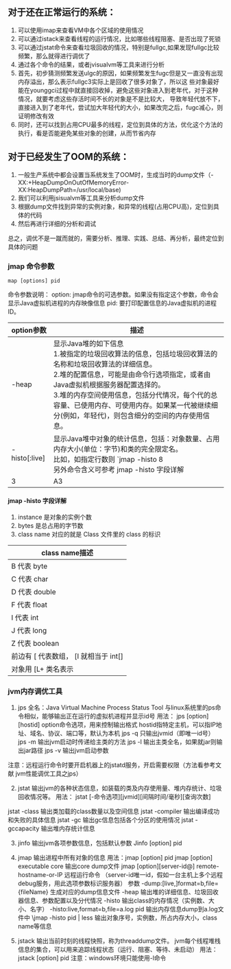 ## 对于还在正常运行的系统：
1. 可以使用imap来查看VM中各个区域的使用情况
2. 可以通过istack来查看线程的运行情况，比如哪些线程阻塞、是否出现了死锁
3. 可以通过jstat命令来查看垃圾回收的情况，特别是fullgc,如果发现fullgc比较频繁，那么就得进行调优了
4. 通过各个命令的结果，或者jvisualvm等工具来进行分析
5. 首先，初步猜测频繁发送ulgc的原因，如果频繁发生fugc但是又一直没有出现内存溢出，那么表示fullgc3实际上是回收了很多对象了，所以这
些对象最好能在younggci过程中就直接回收掉，避免这些对象进入到老年代，对于这种情况，就要考虑这些存活时间不长的对象是不是比较大，
导致年轻代放不下，直接进入到了老年代，尝试加大年轻代的大小，如果改完之后，fugc减心，则证明修改有效
6. 同时，还可以找到占用CPU最多的线程，定位到具体的方法，优化这个方法的执行，看是否能避免某些对象的创建，从而节省内存

## 对于已经发生了OOM的系统：
1. 一般生产系统中都会设置当系统发生了OOM时，生成当时的dump文件（-XX:+HeapDumpOnOutOfMemoryError-
XX:HeapDumpPath=/usr/local/base)
2. 我们可以利用jsisualvm等工具来分析dump文件
3. 根据dump文件找到异常的实例对象，和异常的线程(占用CPU高)，定位到具体的代码
4. 然后再进行详细的分析和调试

总之，调优不是一蹴而就的，需要分析、推理、实践、总结、再分析，最终定位到具体的问题


### jmap 命令参数

`map [options] pid`

命令参数说明： 
option: jmap命令的可选参数。如果没有指定这个参数，命令会显示Java虚拟机进程的内存映像信息
pid: 要打印配置信息的Java虚拟机的进程ID。


| option参数      | 描述                                                                                                                                                                                         |
|---------------|--------------------------------------------------------------------------------------------------------------------------------------------------------------------------------------------|
| -heap         | 显示Java堆的如下信息 <br/>1.被指定的垃圾回收算法的信息，包括垃圾回收算法的名称和垃圾回收算法的详细信息。 <br/>2.堆的配置信息，可能是由命令行选项指定，或者由Java虚拟机根据服务器配置选择的。<br/>3.堆的内存空间使用信息，包括分代情况，每个代的总容量、已使用内存、可使用内存。如果某一代被继续细分(例如，年轻代)，则包含细分的空间的内存使用信息。 |
| -histo[:live] | 显示Java堆中对象的统计信息，包括：对象数量、占用内存大小(单位：字节)和类的完全限定名。<br/>比如，如指定行数则 `jmap -histo 8   <br/>另外命令含义可参考 jmap -histo 字段详解                                                                              | head -n 20`                                                                                                                                                                                    |
| 3             | A3                                                                                                                                                                                         |

#### jmap -histo 字段详解
1. instance 是对象的实例个数
2. bytes 是总占用的字节数 
3. class name 对应的就是 Class 文件里的 class 的标识

| class name描述              |
|---------------------------|
| B 代表 byte                 |
| C 代表 char                 |
| D 代表 double               |
| F 代表 float                |
| I 代表 int                  |
| J 代表 long                 |
| Z 代表 boolean              |
| 前边有 [ 代表数组， [I 就相当于 int[] |
| 对象用 [L+ 类名表示              |



### jvm内存调优工具

1. jps
全名：Java Virtual Machine Process Status Tool
与linux系统里的ps命令相似，能够输出正在运行的虚拟机进程并显示id号
用法：
jps [option][hostid] option命令选项，用来控制输出格式 hostid指特定主机，可以指IP地址、域名、协议、端口等，默认为本机
jps -q 只输出jvmid（即唯一id号）
jps -m 输出jvm启动时传递给主类的方法
jps -l 输出主类全名，如果就jar则输出jar路径
jps -v 输出jvm启动参数

注意：远程运行命令时要开启机器上的jstatd服务，开启需要权限（方法看参考文献 jvm性能调优工具之jps）

2. jstat
输出jvm的各种状态信息，如装载的类及内存使用量、堆内存统计、垃圾回收情况等。
用法： jstat [-命令选项][jvmid][间隔时间/毫秒][查询次数]

jstat -class 输出类加载的class数量以及空间信息
jstat -compiler 输出编译成功和失败的具体信息
jstat -gc 输出gc信息包括各个分区的使用情况
jstat -gccapacity 输出堆内存统计信息

3. jinfo
输出jvm各项参数信息，包括默认参数
Jinfo [option] pid

4. jmap
输出进程中所有对象的信息
用法：jmap [option] pid
jmap [option] executable core 输出core dump文件
jmap [option][server-id@] remote-hostname-or-IP 远程运行命令 （server-id唯一id，假如一台主机上多个远程debug服务，用此选项参数标识服务器）
参数
-dump:[live,]format=b,file={fileName} 生成对应的dump信息文件
-heap 输出堆的详细信息、垃圾回收器信息、参数配置以及分代情况
-histo 输出class的内存情况（实例数、大小、名字）
-histo:live,format=b,file=a.log pid 输出内存信息dump到a.log文件中
\jmap -histo pid | less 输出对象序号，实例数，所占内存大小，class name等信息

5. jstack
输出当前时刻的线程快照，称为threaddump文件。
jvm每个线程堆栈信息的集合，可以用来追踪线程状态（运行、阻塞、等待、未启动）
用法：jstack [option] pid
注意：windows环境只能使用-l命令